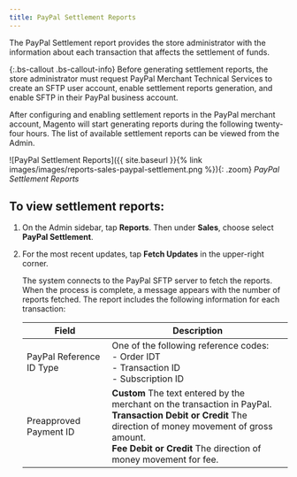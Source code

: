 ```yaml
---
title: PayPal Settlement Reports
---
```


The PayPal Settlement report provides the store administrator with the information about each transaction that affects the settlement of funds.

{:.bs-callout .bs-callout-info}
Before generating settlement reports, the store administrator must request PayPal Merchant Technical Services to create an SFTP user account, enable settlement reports generation, and enable SFTP in their PayPal business account.

After configuring and enabling settlement reports in the PayPal merchant account, Magento will start generating reports during the following twenty-four hours. The list of available settlement reports can be viewed from the Admin.

![PayPal Settlement Reports]({{ site.baseurl }}{% link images/images/reports-sales-paypal-settlement.png %}){: .zoom}
_PayPal Settlement Reports_

## To view settlement reports:

1. On the Admin sidebar, tap **Reports**. Then under **Sales**, choose select **PayPal Settlement**.

2. For the most recent updates, tap **Fetch Updates** in the upper-right corner.

   The system connects to the PayPal SFTP server to fetch the reports. When the process is complete, a message appears with the number of reports fetched. The report includes the following information for each transaction:

   | Field | Description|
   | --- | --- |
   | PayPal Reference ID Type | One of the following reference codes:<br/>- Order IDT<br/>- Transaction ID<br/>- Subscription ID |
   | Preapproved Payment ID | **Custom** The text entered by the merchant on the transaction in PayPal.<br/>**Transaction Debit or Credit** The direction of money movement of gross amount.<br/>**Fee Debit or Credit** The direction of money movement for fee. |
